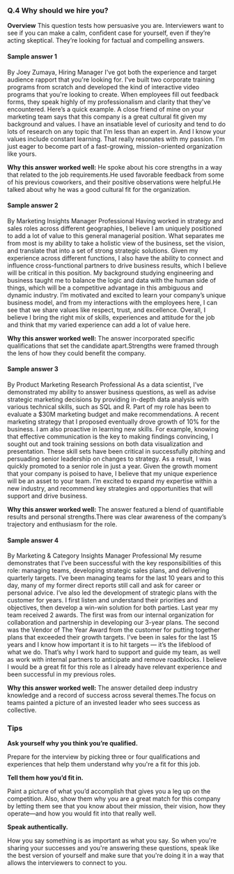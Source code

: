 ### Q.4 Why should we hire you?

**Overview**
This question tests how persuasive you are. Interviewers want to see if you can make a calm, confident case for yourself, even if they’re acting skeptical. They’re looking for factual and compelling answers.

#### Sample answer 1
By Joey Zumaya, Hiring Manager
I've got both the experience and target audience rapport that you're looking for. I've built two corporate training programs from scratch and developed the kind of interactive video programs that you're looking to create. When employees fill out feedback forms, they speak highly of my professionalism and clarity that they've encountered. Here’s a quick example. A close friend of mine on your marketing team says that this company is a great cultural fit given my background and values. I have an insatiable level of curiosity and tend to do lots of research on any topic that I'm less than an expert in. And I know your values include constant learning. That really resonates with my passion. I'm just eager to become part of a fast-growing, mission-oriented organization like yours. 

**Why this answer worked well:** He spoke about his core strengths in a way that related to the job requirements.He used favorable feedback from some of his previous coworkers, and their positive observations were helpful.He talked about why he was a good cultural fit for the organization.

#### Sample answer 2
By Marketing Insights Manager Professional
Having worked in strategy and sales roles across different geographies, I believe I am uniquely positioned to add a lot of value to this general managerial position. What separates me from most is my ability to take a holistic view of the business, set the vision, and translate that into a set of strong strategic solutions. Given my experience across different functions, I also have the ability to connect and influence cross-functional partners to drive business results, which I believe will be critical in this position. My background studying engineering and business taught me to balance the logic and data with the human side of things, which will be a competitive advantage in this ambiguous and dynamic industry. I’m motivated and excited to learn your company’s unique business model, and from my interactions with the employees here, I can see that we share values like respect, trust, and excellence. Overall, I believe I bring the right mix of skills, experiences and attitude for the job and think that my varied experience can add a lot of value here. 

**Why this answer worked well:** The answer incorporated specific qualifications that set the candidate apart.Strengths were framed through the lens of how they could benefit the company.

#### Sample answer 3
By Product Marketing Research Professional
As a data scientist, I’ve demonstrated my ability to answer business questions, as well as advise strategic marketing decisions by providing in-depth data analysis with various technical skills, such as SQL and R. Part of my role has been to evaluate a $30M marketing budget and make recommendations. A recent marketing strategy that I proposed eventually drove growth of 10% for the business. I am also proactive in learning new skills. For example, knowing that effective communication is the key to making findings convincing, I sought out and took training sessions on both data visualization and presentation. These skill sets have been critical in successfully pitching and persuading senior leadership on changes to strategy. As a result, I was quickly promoted to a senior role in just a year. Given the growth moment that your company is poised to have, I believe that my unique experience will be an asset to your team. I’m excited to expand my expertise within a new industry, and recommend key strategies and opportunities that will support and drive business. 

**Why this answer worked well:** The answer featured a blend of quantifiable results and personal strengths.There was clear awareness of the company’s trajectory and enthusiasm for the role.

#### Sample answer 4
By Marketing & Category Insights Manager Professional
My resume demonstrates that I’ve been successful with the key responsibilities of this role: managing teams, developing strategic sales plans, and delivering quarterly targets. I’ve been managing teams for the last 10 years and to this day, many of my former direct reports still call and ask for career or personal advice. I’ve also led the development of strategic plans with the customer for years. I first listen and understand their priorities and objectives, then develop a win-win solution for both parties. Last year my team received 2 awards. The first was from our internal organization for collaboration and partnership in developing our 3-year plans. The second was the Vendor of The Year Award from the customer for putting together plans that exceeded their growth targets. I’ve been in sales for the last 15 years and I know how important it is to hit targets — it’s the lifeblood of what we do. That’s why I work hard to support and guide my team, as well as work with internal partners to anticipate and remove roadblocks. I believe I would be a great fit for this role as I already have relevant experience and been successful in my previous roles. 

**Why this answer worked well:** The answer detailed deep industry knowledge and a record of success across several themes.The focus on teams painted a picture of an invested leader who sees success as collective.

### Tips
**Ask yourself why you think you’re qualified.**

Prepare for the interview by picking three or four qualifications and experiences that help them understand why you're a fit for this job.
 
**Tell them how you’d fit in.**

Paint a picture of what you’d accomplish that gives you a leg up on the competition. Also, show them why you are a great match for this company by letting them see that you know about their mission, their vision, how they operate—and how you would fit into that really well.
 
**Speak authentically.**

How you say something is as important as what you say. So when you're sharing your successes and you're answering these questions, speak like the best version of yourself and make sure that you're doing it in a way that allows the interviewers to connect to you.